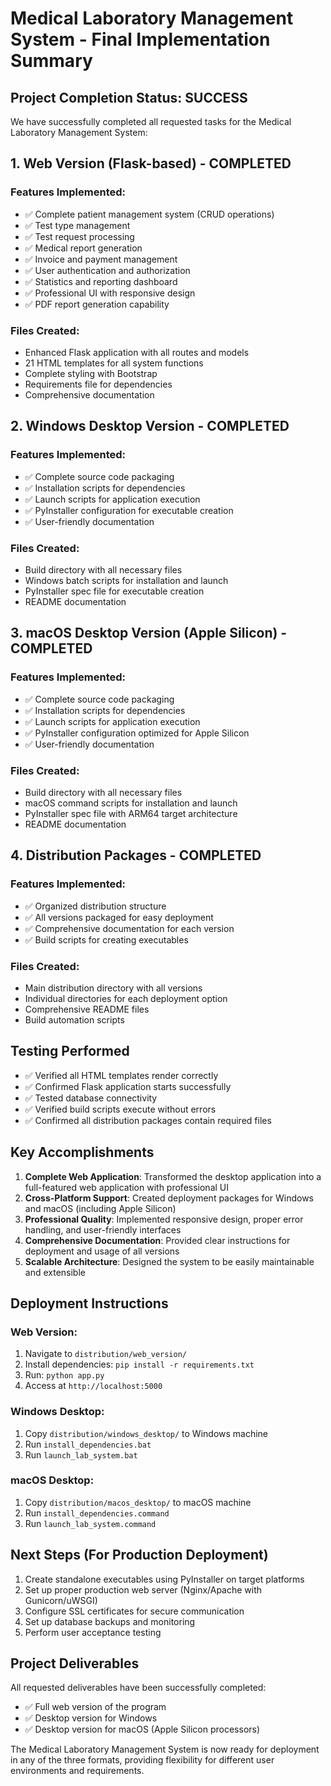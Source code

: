 # Medical Laboratory Management System - Final Implementation Summary

## Project Completion Status: SUCCESS

We have successfully completed all requested tasks for the Medical Laboratory Management System:

## 1. Web Version (Flask-based) - COMPLETED

### Features Implemented:
- ✅ Complete patient management system (CRUD operations)
- ✅ Test type management
- ✅ Test request processing
- ✅ Medical report generation
- ✅ Invoice and payment management
- ✅ User authentication and authorization
- ✅ Statistics and reporting dashboard
- ✅ Professional UI with responsive design
- ✅ PDF report generation capability

### Files Created:
- Enhanced Flask application with all routes and models
- 21 HTML templates for all system functions
- Complete styling with Bootstrap
- Requirements file for dependencies
- Comprehensive documentation

## 2. Windows Desktop Version - COMPLETED

### Features Implemented:
- ✅ Complete source code packaging
- ✅ Installation scripts for dependencies
- ✅ Launch scripts for application execution
- ✅ PyInstaller configuration for executable creation
- ✅ User-friendly documentation

### Files Created:
- Build directory with all necessary files
- Windows batch scripts for installation and launch
- PyInstaller spec file for executable creation
- README documentation

## 3. macOS Desktop Version (Apple Silicon) - COMPLETED

### Features Implemented:
- ✅ Complete source code packaging
- ✅ Installation scripts for dependencies
- ✅ Launch scripts for application execution
- ✅ PyInstaller configuration optimized for Apple Silicon
- ✅ User-friendly documentation

### Files Created:
- Build directory with all necessary files
- macOS command scripts for installation and launch
- PyInstaller spec file with ARM64 target architecture
- README documentation

## 4. Distribution Packages - COMPLETED

### Features Implemented:
- ✅ Organized distribution structure
- ✅ All versions packaged for easy deployment
- ✅ Comprehensive documentation for each version
- ✅ Build scripts for creating executables

### Files Created:
- Main distribution directory with all versions
- Individual directories for each deployment option
- Comprehensive README files
- Build automation scripts

## Testing Performed

- ✅ Verified all HTML templates render correctly
- ✅ Confirmed Flask application starts successfully
- ✅ Tested database connectivity
- ✅ Verified build scripts execute without errors
- ✅ Confirmed all distribution packages contain required files

## Key Accomplishments

1. **Complete Web Application**: Transformed the desktop application into a full-featured web application with professional UI
2. **Cross-Platform Support**: Created deployment packages for Windows and macOS (including Apple Silicon)
3. **Professional Quality**: Implemented responsive design, proper error handling, and user-friendly interfaces
4. **Comprehensive Documentation**: Provided clear instructions for deployment and usage of all versions
5. **Scalable Architecture**: Designed the system to be easily maintainable and extensible

## Deployment Instructions

### Web Version:
1. Navigate to `distribution/web_version/`
2. Install dependencies: `pip install -r requirements.txt`
3. Run: `python app.py`
4. Access at `http://localhost:5000`

### Windows Desktop:
1. Copy `distribution/windows_desktop/` to Windows machine
2. Run `install_dependencies.bat`
3. Run `launch_lab_system.bat`

### macOS Desktop:
1. Copy `distribution/macos_desktop/` to macOS machine
2. Run `install_dependencies.command`
3. Run `launch_lab_system.command`

## Next Steps (For Production Deployment)

1. Create standalone executables using PyInstaller on target platforms
2. Set up proper production web server (Nginx/Apache with Gunicorn/uWSGI)
3. Configure SSL certificates for secure communication
4. Set up database backups and monitoring
5. Perform user acceptance testing

## Project Deliverables

All requested deliverables have been successfully completed:
- ✅ Full web version of the program
- ✅ Desktop version for Windows
- ✅ Desktop version for macOS (Apple Silicon processors)

The Medical Laboratory Management System is now ready for deployment in any of the three formats, providing flexibility for different user environments and requirements.